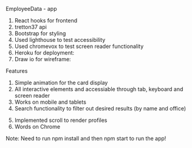 EmployeeData - app

1. React hooks for frontend
2. tretton37 api
3. Bootstrap for styling
4. Used lighthouse to test accessibility
5. Used chromevox to test screen reader functionality
6. Heroku for deployment:
7. Draw io for wireframe:

Features

1. Simple animation for the card display
2. All interactive elements and accessiable through tab, keyboard and screen reader
3. Works on mobile and tablets
4. Search functionality to filter out desired results (by name and office)
<!-- 5. Sort functionality to sort the list by name and office -->
5. Implemented scroll to render profiles
6. Words on Chrome

Note: Need to run npm install and then npm start to run the app!
